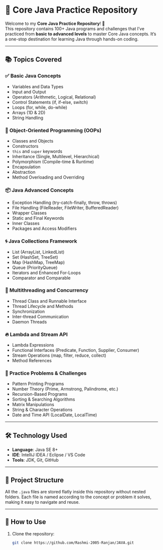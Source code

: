 # 🧠 Core Java Practice Repository

Welcome to my **Core Java Practice Repository**! 🚀  
This repository contains 100+ Java programs and challenges that I’ve practiced from **basic to advanced levels** to master Core Java concepts. It’s a one-stop destination for learning Java through hands-on coding.

---

## 📚 Topics Covered

### ✅ Basic Java Concepts
- Variables and Data Types
- Input and Output
- Operators (Arithmetic, Logical, Relational)
- Control Statements (if, if-else, switch)
- Loops (for, while, do-while)
- Arrays (1D & 2D)
- String Handling

### 🧱 Object-Oriented Programming (OOPs)
- Classes and Objects
- Constructors
- `this` and `super` keywords
- Inheritance (Single, Multilevel, Hierarchical)
- Polymorphism (Compile-time & Runtime)
- Encapsulation
- Abstraction
- Method Overloading and Overriding

### 📦 Java Advanced Concepts
- Exception Handling (try-catch-finally, throw, throws)
- File Handling (FileReader, FileWriter, BufferedReader)
- Wrapper Classes
- Static and Final Keywords
- Inner Classes
- Packages and Access Modifiers

### 🌀 Java Collections Framework
- List (ArrayList, LinkedList)
- Set (HashSet, TreeSet)
- Map (HashMap, TreeMap)
- Queue (PriorityQueue)
- Iterators and Enhanced For-Loops
- Comparator and Comparable

### 🚦 Multithreading and Concurrency
- Thread Class and Runnable Interface
- Thread Lifecycle and Methods
- Synchronization
- Inter-thread Communication
- Daemon Threads

### 🔥 Lambda and Stream API
- Lambda Expressions
- Functional Interfaces (Predicate, Function, Supplier, Consumer)
- Stream Operations (map, filter, reduce, collect)
- Method References

### 🎯 Practice Problems & Challenges
- Pattern Printing Programs
- Number Theory (Prime, Armstrong, Palindrome, etc.)
- Recursion-Based Programs
- Sorting & Searching Algorithms
- Matrix Manipulations
- String & Character Operations
- Date and Time API (LocalDate, LocalTime)

---

## 🛠 Technology Used
- **Language**: Java SE 8+
- **IDE**: IntelliJ IDEA / Eclipse / VS Code
- **Tools**: JDK, Git, GitHub

---

## 📁 Project Structure

All the `.java` files are stored flatly inside this repository without nested folders. Each file is named according to the concept or problem it solves, making it easy to navigate and reuse.

---

## 🚀 How to Use
1. Clone the repository:
   ```bash
   git clone https://github.com/Rashmi-2005-Ranjan/JAVA.git
